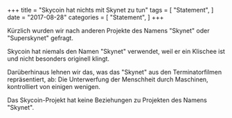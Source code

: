 +++
title = "Skycoin hat nichts mit Skynet zu tun"
tags = [
    "Statement",
]
date = "2017-08-28"
categories = [
    "Statement",
]
+++

Kürzlich wurden wir nach anderen Projekte des Namens "Skynet" oder "Superskynet" gefragt.

Skycoin hat niemals den Namen "Skynet" verwendet, weil er ein Klischee ist und nicht besonders originell klingt.

Darüberhinaus lehnen wir das, was das "Skynet" aus den Terminatorfilmen repräsentiert, ab:
Die Unterwerfung der Menschheit durch Maschinen, kontrolliert von einigen wenigen.

Das Skycoin-Projekt hat keine Beziehungen zu Projekten des Namens "Skynet".
